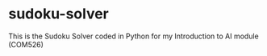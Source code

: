 # sudoku-solver
This is the Sudoku Solver coded in Python for my Introduction to AI module (COM526)
